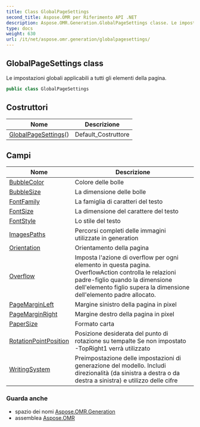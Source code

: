 ```yaml
---
title: Class GlobalPageSettings
second_title: Aspose.OMR per Riferimento API .NET
description: Aspose.OMR.Generation.GlobalPageSettings classe. Le impostazioni globali applicabili a tutti gli elementi della pagina.
type: docs
weight: 630
url: /it/net/aspose.omr.generation/globalpagesettings/
---
```

## GlobalPageSettings class

Le impostazioni globali applicabili a tutti gli elementi della pagina.

```csharp
public class GlobalPageSettings
```

## Costruttori

| Nome | Descrizione |
| --- | --- |
| [GlobalPageSettings](globalpagesettings/)() | Default_Costruttore |

## Campi

| Nome | Descrizione |
| --- | --- |
| [BubbleColor](../../aspose.omr.generation/globalpagesettings/bubblecolor/) | Colore delle bolle |
| [BubbleSize](../../aspose.omr.generation/globalpagesettings/bubblesize/) | La dimensione delle bolle |
| [FontFamily](../../aspose.omr.generation/globalpagesettings/fontfamily/) | La famiglia di caratteri del testo |
| [FontSize](../../aspose.omr.generation/globalpagesettings/fontsize/) | La dimensione del carattere del testo |
| [FontStyle](../../aspose.omr.generation/globalpagesettings/fontstyle/) | Lo stile del testo |
| [ImagesPaths](../../aspose.omr.generation/globalpagesettings/imagespaths/) | Percorsi completi delle immagini utilizzate in generation |
| [Orientation](../../aspose.omr.generation/globalpagesettings/orientation/) | Orientamento della pagina |
| [Overflow](../../aspose.omr.generation/globalpagesettings/overflow/) | Imposta l'azione di overflow per ogni elemento in questa pagina. OverflowAction controlla le relazioni padre-figlio quando la dimensione dell'elemento figlio supera la dimensione dell'elemento padre allocato. |
| [PageMarginLeft](../../aspose.omr.generation/globalpagesettings/pagemarginleft/) | Margine sinistro della pagina in pixel |
| [PageMarginRight](../../aspose.omr.generation/globalpagesettings/pagemarginright/) | Margine destro della pagina in pixel |
| [PaperSize](../../aspose.omr.generation/globalpagesettings/papersize/) | Formato carta |
| [RotationPointPosition](../../aspose.omr.generation/globalpagesettings/rotationpointposition/) | Posizione desiderata del punto di rotazione su tempalte Se non impostato -TopRight1 verrà utilizzato |
| [WritingSystem](../../aspose.omr.generation/globalpagesettings/writingsystem/) | Preimpostazione delle impostazioni di generazione del modello. Includi direzionalità (da sinistra a destra o da destra a sinistra) e utilizzo delle cifre |

### Guarda anche

* spazio dei nomi [Aspose.OMR.Generation](../../aspose.omr.generation/)
* assemblea [Aspose.OMR](../../)


